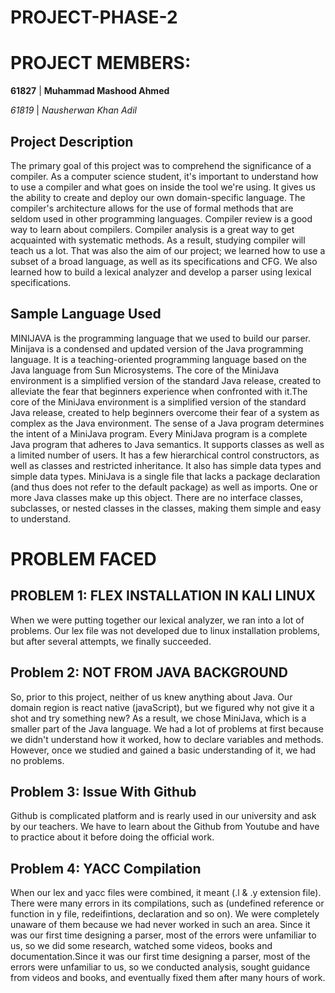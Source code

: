 
# PROJECT-PHASE-2

# PROJECT MEMBERS:

**61827** | **Muhammad Mashood Ahmed**
  
*61819* | *Nausherwan Khan Adil*
## Project Description 
The primary goal of this project was to comprehend the significance of a compiler. As a computer science student, it's important to understand how to use a compiler and what goes on inside the tool we're using. It gives us the ability to create and deploy our own domain-specific language. The compiler's architecture allows for the use of formal methods that are seldom used in other programming languages. Compiler review is a good way to learn about compilers.
Compiler analysis is a great way to get acquainted with systematic methods. As a result, studying compiler will teach us a lot. That was also the aim of our project; we learned how to use a subset of a broad language, as well as its specifications and CFG. We also learned how to build a lexical analyzer and develop a parser using lexical specifications.

## Sample Language Used 
MINIJAVA is the programming language that we used to build our parser. Minijava is a condensed and updated version of the Java programming language. It is a teaching-oriented programming language based on the Java language from Sun Microsystems. The core of the MiniJava environment is a simplified version of the standard Java release, created to alleviate the fear that beginners experience when confronted with it.The core of the MiniJava environment is a simplified version of the standard Java release, created to help beginners overcome their fear of a system as complex as the Java environment. The sense of a Java program determines the intent of a MiniJava program. Every MiniJava program is a complete Java program that adheres to Java semantics. It supports classes as well as a limited number of users.
It has a few hierarchical control constructors, as well as classes and restricted inheritance. It also has simple data types and simple data types. MiniJava is a single file that lacks a package declaration (and thus does not refer to the default package) as well as imports. One or more Java classes make up this object. There are no interface classes, subclasses, or nested classes in the classes, making them simple and easy to understand.

# PROBLEM FACED
## PROBLEM 1: FLEX INSTALLATION IN KALI LINUX
When we were putting together our lexical analyzer, we ran into a lot of problems. Our lex file was not developed due to linux installation problems, but after several attempts, we finally succeeded.

## Problem 2: NOT FROM JAVA BACKGROUND
So, prior to this project, neither of us knew anything about Java. Our domain region is react native (javaScript), but we figured why not give it a shot and try something new? As a result, we chose MiniJava, which is a smaller part of the Java language. We had a lot of problems at first because we didn't understand how it worked, how to declare variables and methods. However, once we studied and gained a basic understanding of it, we had no problems.

## Problem 3: Issue With Github
Github is complicated platform and is rearly used in our university and ask by our teachers. We have to learn about the Github from Youtube and have to practice about it before doing the official work.

## Problem 4: YACC Compilation
When our lex and yacc files were combined, it meant (.l & .y extension file). There were many errors in its compilations, such as (undefined reference or function in y file, redeifintions, declaration and so on). We were completely unaware of them because we had never worked in such an area. Since it was our first time designing a parser, most of the errors were unfamiliar to us, so we did some research, watched some videos, books and documentation.Since it was our first time designing a parser, most of the errors were unfamiliar to us, so we conducted analysis, sought guidance from videos and books, and eventually fixed them after many hours of work.
